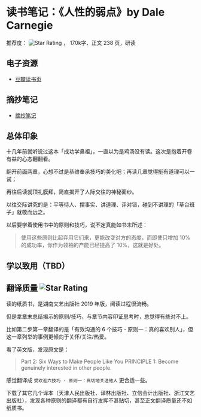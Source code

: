# 读书笔记：《人性的弱点》by Dale Carnegie
推荐度： ![Star Rating](https://starrating-beta.vercel.app/5/) ， 170k字、正文 238 页️，研读

## 电子资源
- [豆瓣读书页](https://book.douban.com/subject/26801314/)

## 摘抄笔记
- [摘抄笔记]()

## 总体印象

十几年前就听说过这本「成功学鼻祖」，一直以为是鸡汤没有读。这次是抱着开卷有益的心态翻翻看。

翻开前面两章，心想不过是恭维奉承技巧的美化吧；再读几章觉得挺有道理可以一试；

再往后读就顶礼膜拜，简直揭开了人际交往的神秘面纱。

以往交际讲究的是：平等待人、摆事实、讲道理、评对错，碰到不讲理的「草台班子」就敬而远之。

以后要学着使用书中的原则和技巧，说不定真能如书末所述：

> 使用这些原则比起弃用它们来，更能改变对方的态度，而即使只增加 10% 的成功率，你作为领袖的产能已经提高了 10%，这就是好处。

## 学以致用（TBD）


## 翻译质量  ![Star Rating](https://starrating-beta.vercel.app/3/)

读的纸质书，是湖南文艺出版社 2019 年版，阅读过程很流畅。

但是拿章末总结揭示的原则/技巧，与章节内容印证思考时，总觉得有些对不上。

比如第二步第一章翻译的是「有效沟通的 6 个技巧 - 原则一：真的喜欢别人」，但这一章列举的事例更倾向于关怀/关注/热爱。

看了英文版，发现原文是：
> Part 2: Six Ways to Make People Like You
> PRINCIPLE 1: Become genuinely interested in other people.

感觉翻译成 `受欢迎六技巧 - 原则一：真切地关注他人` 更合适一些。

下载了其它几个译本（天津人民出版社、译林出版社、立信会计出版社、浙江文艺出版社），发现各种原则的翻译都有自行发挥不甚贴切，甚至正文翻译质量还不如纸质书。
